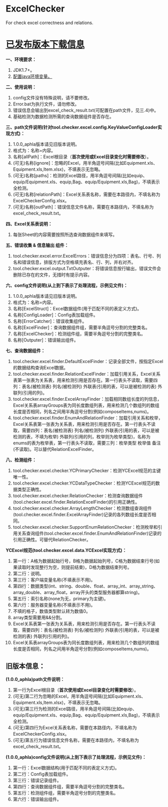 # ExcelChecker
For check excel correctness and relations.<br>

<a href="https://github.com/JavaTool/ExcelChecker/wiki"><h1>已发布版本下载信息</h1></a>

<b>一、环境要求：</b>
<ol>
<li>JDK1.7+。</li>
<li><a href="https://jingyan.baidu.com/article/fd8044fa2c22f15031137a2a.html">配置java环境变量。</a></li>
</ol>

<b>二、使用说明：</b>
<ol>
<li>config文件没有特殊说明，请不要修改。</li>
<li>Error.bat为执行文件，请勿修改。</li>
<li>错误信息会输出到excel_check_result.txt(可配置在path文件，见三.4)中。</li>
<li>基础检测为数据检测所需的查询数据组件是否存在。</li>
</ol>

<b>三、path文件说明(针对tool.checker.excel.config.KeyValueConfigLoader实现方式)：</b>
<ol>
<li>1.0.0_aphla版本请见旧版本说明。</li>
<li>格式为：名称=内容。</li>
<li>名称[allPath]：Excel根目录（<b>首次使用或Excel目录变化时需要修改</b>）。</li>
<li>(可无)名称[ignore]：忽略的Excel，用半角逗号间隔(比如Equipment.xls、Equipment.xls,Item.xlsx)，不填表示无忽略。</li>
<li>(可无)名称[paths]：检测的Excel路径，用半角逗号间隔(比如equip、equip/Equipment.xls、equip,Bag、equip/Equipment.xls,Bag)，不填表示全检测。</li>
<li>(可无)名称[relationPath]：Excel关系表名称，需要在本路径内，不填名称为ExcelCheckerConfig.xlsx。</li>
<li>(可无)名称[outPath]：错误信息文件名称，需要在本路径内，不填名称为excel_check_result.txt。</li>
</ol>

<b>四、Excel关系表说明：</b>
<ol>
<li>每张Sheet的内容需要按照所选查询数据组件来填写。</li>
</ol>

<b>五、错误收集 & 信息输出 组件：</b>
<ol>
<li>tool.checker.excel.error.ExcelErrors：错误信息分为四项：表名、行号、列名和错误信息，排版方式为空格填充表名、行、列，并右对齐。</li>
<li>tool.checker.excel.output.TxtOutputer：将错误信息按行输出，错误文件会删除已存在的文件，无措时有提示内容。</li>
</ol>

<b>六、config文件说明(从上到下表示了处理流程，示例见文件)：</b>
<ol>
<li>1.0.0_aphla版本请见旧版本说明。</li>
<li>格式为：名称=内容。</li>
<li>名称[ExcelStruct]：Excel数据组件(用于匹配不同的表定义方式)。</li>
<li>名称[ConfigLoader]：Config表加载组件。</li>
<li>名称[ErrorCatcher]：错误收集组件。</li>
<li>名称[ExcelFinder]：查询数据组件组，需要半角逗号分割的完整类名。</li>
<li>名称[ExcelChecker]：检测组件组，需要半角逗号分割的完整类名。</li>
<li>名称[Outputer]：错误输出组件。</li>
</ol>

<b>七、查询数据组件：</b>
<ol>
<li>tool.checker.excel.finder.DefaultExcelFinder：记录全部文件，按指定Excel的数据结构查询Excel数据。</li>
<li>tool.checker.excel.finder.RelationExcelFinder：加载引用关系，Excel关系表第一张表为关系表，用来检测引用是否存在。第一行表头不读取，需要四列：表名(被检测表)	列名(被检测列)	外联表(引用的表，可以是被检测的表)	外联列(引用的列)。</li>
<li>tool.checker.excel.finder.ExcelArrayFinder：加载相同数组长度的列信息，Excel关系表arrayGroups表为同长度数组列表，用来检测几个数组列的数组长度是否相同，列名之间用半角逗号分割(例如composeItems,nums)。</li>
<li>tool.checker.excel.finder.EnumAndRelationFinder：加载引用关系和枚举，Excel关系表第一张表为关系表，用来检测引用是否存在。第一行表头不读取，需要四列：表名(被检测表)	列名(被检测列)	外联表(引用的表，可以是被检测的表，不填为枚举)	外联列(引用的列，枚举则为枚举类型)，名称为enums的表为枚举表，第一行表头不读取，需要三列：枚举类型	枚举值	备注(不读取)。可以替代RelationExcelFinder。</li>
</ol>

<b>八、检测组件：</b>
<ol>
<li>tool.checker.excel.checker.YCPrimaryChecker：检测YCExcel规范的主键唯一性。</li>
<li>tool.checker.excel.checker.YCDataTypeChecker：检测YCExcel规范的数据类型正确性。</li>
<li>tool.checker.excel.checker.RelationChecker：检测查询数据组件(tool.checker.excel.finder.RelationExcelFinder)的引用正确性。</li>
<li>tool.checker.excel.checker.ArrayLengthChecker：检测数组查询组件(tool.checker.excel.finder.ExcelArrayFinder)记录的各列数组长度是否相同。</li>
<li>tool.checker.excel.checker.SupportEnumRelationChecker：检测枚举和引用关系查询组件(tool.checker.excel.finder.EnumAndRelationFinder)记录的引用正确性。可替代RelationChecker。</li>
</ol>

<b>YCExcel规范(tool.checker.excel.data.YCExcel实现方式)：</b>
<ol>
<li>第一行：A格为数据起始行号，B格为数据起始列号，C格为数据结束行号(如果读取时发现整行为空，则提前结束)，D格为数据结束列号。</li>
<li>第二行：说明。</li>
<li>第三行：客户端变量名称(不填表示不用)。</li>
<li>第四行：数据类型(int、string、double、float、array_int、array_string、array_double、array_float，array开头的类型服务器都算string)。</li>
<li>第五行：索引名称(none为无，primary为主键)。</li>
<li>第六行：服务器变量名称(不填表示不用)。</li>
<li>不填的格子，数值类型默认转为数值0。</li>
<li>array类型需要用&&分割。</li>
<li>Excel关系表第一张表为关系表，用来检测引用是否存在。第一行表头不读取，需要四列：表名(被检测表)	列名(被检测列)	外联表(引用的表，可以是被检测的表)	外联列(引用的列)。</li>
<li>Excel关系表arrayGroups表为同长度数组列表，用来检测几个数组列的数组长度是否相同，列名之间用半角逗号分割(例如composeItems,nums)。</li>
</ol>

<h2>旧版本信息：</h2>
<b>(1.0.0_aphla)path文件说明：</b>
<ol>
<li>第一行为Excel根目录（<b>首次使用或Excel目录变化时需要修改</b>）。</li>
<li>(可无)第二行为忽略的Excel，用半角逗号间隔(比如Equipment.xls、Equipment.xls,Item.xlsx)，不填表示无忽略。</li>
<li>(可无)第三行为检测的Excel路径，用半角逗号间隔(比如equip、equip/Equipment.xls、equip,Bag、equip/Equipment.xls,Bag)，不填表示全检测。</li>
<li>(可无)第四行为Excel关系表名称，需要在本路径内，不填名称为ExcelCheckerConfig.xlsx。</li>
<li>(可无)第五行为错误信息文件名称，需要在本路径内，不填名称为excel_check_result.txt。</li>
</ol>
<b>(1.0.0_aphla)config文件说明(从上到下表示了处理流程，示例见文件)：</b>
<ol>
<li>第一行：Excel数据结构(用于匹配不同的表定义方式)。</li>
<li>第二行：Config表加载组件。</li>
<li>第三行：错误记录组件。</li>
<li>第四行：查询数据组件组，需要半角逗号分割的完整类名。</li>
<li>第五行：检测组件组，需要半角逗号分割的完整类名。</li>
<li>第六行：错误输出组件。</li>
</ol>
